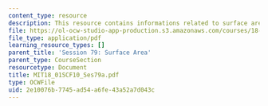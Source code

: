 ```yaml
---
content_type: resource
description: This resource contains informations related to surface area.
file: https://ol-ocw-studio-app-production.s3.amazonaws.com/courses/18-01sc-single-variable-calculus-fall-2010/2e10076b7745ad54a6fe43a52a7d043c_MIT18_01SCF10_Ses79a.pdf
file_type: application/pdf
learning_resource_types: []
parent_title: 'Session 79: Surface Area'
parent_type: CourseSection
resourcetype: Document
title: MIT18_01SCF10_Ses79a.pdf
type: OCWFile
uid: 2e10076b-7745-ad54-a6fe-43a52a7d043c
---
```

